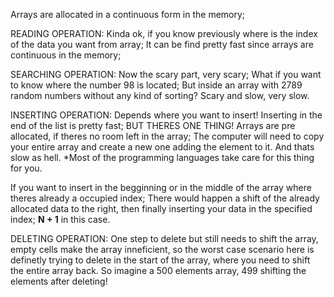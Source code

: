 Arrays are allocated in a continuous form in the memory;


READING OPERATION: 
Kinda ok, if you know previously where is the index of the data you want from array;
It can be find pretty fast since arrays are continuous in the memory;

SEARCHING OPERATION:
Now the scary part, very scary;
What if you want to know where the number 98 is located;
But inside an array with 2789 random numbers without any kind of sorting?
Scary and slow, very slow.

INSERTING OPERATION:
Depends where you want to insert! Inserting in the end of the list is pretty fast;
BUT THERES ONE THING! Arrays are pre allocated, if theres no room left in the array;
The computer will need to copy your entire array and create a new one adding the element to it.
And thats slow as hell. 
*Most of the programming languages take care for this thing for you.

If you want to insert in the begginning or in the middle of the array where theres already a occupied index;
There would happen a shift of the already allocated data to the right, then finally inserting your data in the specified index; **N + 1** in this case.

DELETING OPERATION:
One step to delete but still needs to shift the array, empty cells make the array inneficient, so the worst case scenario here is definetly trying to delete in the start of the array, where you need to shift the entire array back. So imagine a 500 elements array, 499 shifting the elements after deleting!
